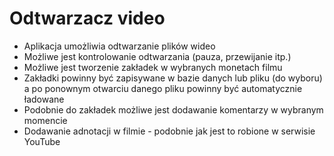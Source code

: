 # Odtwarzacz video

- Aplikacja umożliwia odtwarzanie plików wideo
- Możliwe jest kontrolowanie odtwarzania (pauza, przewijanie itp.)
- Możliwe jest tworzenie zakładek w wybranych monetach filmu
- Zakładki powinny być zapisywane w bazie danych lub pliku (do wyboru) a po ponownym otwarciu danego pliku powinny być automatycznie ładowane
- Podobnie do zakładek możliwe jest dodawanie komentarzy w wybranym momencie
- Dodawanie adnotacji w filmie - podobnie jak jest to robione w serwisie YouTube